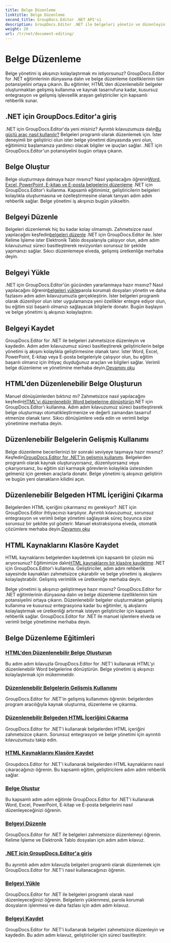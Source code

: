 ```yaml
---
title: Belge Düzenleme
linktitle: Belge Düzenleme
second_title: GroupDocs.Editor .NET API'si
description: GroupDocs.Editor .NET ile belgeleri yönetin ve düzenleyin. Belgeleri kolaylıkla oluşturmayı, düzenlemeyi ve kaydetmeyi öğrenin. Belge yönetimi iş akışınızı bugün geliştirin!
weight: 20
url: /tr/net/document-editing/
---
```


# Belge Düzenleme


Belge yönetimi iş akışınızı kolaylaştırmak mı istiyorsunuz? GroupDocs.Editor for .NET eğitimlerinin dünyasına dalın ve belge düzenleme özelliklerinin tüm potansiyelini ortaya çıkarın. Bu eğitimler, HTML'den düzenlenebilir belgeler oluşturmaktan gelişmiş kullanıma ve kaynak tasarrufuna kadar, kusursuz entegrasyon ve gelişmiş işlevsellik arayan geliştiriciler için kapsamlı rehberlik sunar.

## .NET için GroupDocs.Editor'a giriş

 .NET için GroupDocs.Editor'da yeni misiniz? Ayrıntılı kılavuzumuza dalın[Bu güçlü araç nasıl kullanılır?](./introduction-groupdocs-editor/) Belgeleri programlı olarak düzenlemek için. İster deneyimli bir geliştirici olun ister belge yönetimi dünyasında yeni olun, eğitimimiz başlamanıza yardımcı olacak bilgiler ve ipuçları sağlar. .NET için GroupDocs.Editor'un potansiyelini bugün ortaya çıkarın.

## Belge Oluştur

Belge oluşturmaya dalmaya hazır mısınız? Nasıl yapılacağını öğrenin[Word, Excel, PowerPoint, E-kitap ve E-posta belgelerini düzenleme](./create-document/) .NET için GroupDocs.Editor'ı kullanma. Kapsamlı eğitimimiz, geliştiricilerin belgeleri kolaylıkla oluşturmasına ve özelleştirmesine olanak tanıyan adım adım rehberlik sağlar. Belge yönetimi iş akışınızı bugün yükseltin.

## Belgeyi Düzenle

 Belgeleri düzenlemek hiç bu kadar kolay olmamıştı. Zahmetsizce nasıl yapılacağını keşfedin[belgeleri düzenle](./edit-document/) .NET için GroupDocs.Editor ile. İster Kelime İşleme ister Elektronik Tablo dosyalarıyla çalışıyor olun, adım adım kılavuzumuz süreci basitleştirerek revizyonları sorunsuz bir şekilde yapmanızı sağlar. Sıkıcı düzenlemeye elveda, gelişmiş üretkenliğe merhaba deyin.


## Belgeyi Yükle

 .NET için GroupDocs.Editor'ün gücünden yararlanmaya hazır mısınız? Nasıl yapılacağını öğrenin[belgeleri yükle](./load-document/)parola korumalı dosyaları yönetin ve daha fazlasını adım adım kılavuzumuzla gerçekleştirin. İster belgeleri programlı olarak düzenliyor olun ister uygulamanıza yeni özellikler entegre ediyor olun, bu eğitim sizi başarılı olmanızı sağlayacak bilgilerle donatır. Bugün başlayın ve belge yönetimi iş akışınızı kolaylaştırın.

## Belgeyi Kaydet

 GroupDocs.Editor for .NET ile belgeleri zahmetsizce düzenleyin ve kaydedin. Adım adım kılavuzumuz süreci basitleştirerek geliştiricilerin belge yönetimi iş akışını kolaylıkla geliştirmesine olanak tanır. İster Word, Excel, PowerPoint, E-kitap veya E-posta belgeleriyle çalışıyor olun, bu eğitim başarılı olmanız için ihtiyaç duyduğunuz araçları ve bilgileri sağlar. Verimli belge düzenleme ve yönetimine merhaba deyin.[Devamını oku](./save-document/)

## HTML'den Düzenlenebilir Belge Oluşturun

 Manuel dönüşümlerden bıktınız mı? Zahmetsizce nasıl yapılacağını keşfedin[HTML'yi düzenlenebilir Word belgelerine dönüştürün](./create-editable-document-from-html/).NET için GroupDocs.Editor'ı kullanma. Adım adım kılavuzumuz süreci basitleştirerek belge oluşturmayı otomatikleştirmenize ve değerli zamandan tasarruf etmenize olanak tanır. Sıkıcı dönüşümlere veda edin ve verimli belge yönetimine merhaba deyin.

## Düzenlenebilir Belgelerin Gelişmiş Kullanımı

 Belge düzenleme becerilerinizi bir sonraki seviyeye taşımaya hazır mısınız? Keşfedin[GroupDocs.Editor for .NET'in gelişmiş kullanımı](./advanced-usage-of-editable-documents/). Belgelerden programlı olarak kaynak oluşturuyorsanız, düzenliyorsanız veya çıkarıyorsanız, bu eğitim sizi karmaşık görevlerin kolaylıkla üstesinden gelmeniz için gereken araçlarla donatır. Belge yönetimi iş akışınızı geliştirin ve bugün yeni olanakların kilidini açın.

## Düzenlenebilir Belgeden HTML İçeriğini Çıkarma

 Belgelerden HTML içeriğini çıkarmanız mı gerekiyor? .NET için GroupDocs.Editor ihtiyacınızı karşılıyor. Ayrıntılı kılavuzumuz, sorunsuz entegrasyon ve verimli belge yönetimi sağlayarak süreç boyunca size sorunsuz bir şekilde yol gösterir. Manuel ekstraksiyona elveda, otomatik çözümlere merhaba deyin.[Devamını oku](./extract-html-content-from-editable-document/)

## HTML Kaynaklarını Klasöre Kaydet

 HTML kaynaklarını belgelerden kaydetmek için kapsamlı bir çözüm mü arıyorsunuz? Eğitimimize dalın[HTML kaynaklarını bir klasöre kaydetme](./save-html-resources-to-folder/) .NET için GroupDocs.Editor'ı kullanma. Geliştiriciler, adım adım rehberlik sayesinde kaynakları zahmetsizce çıkarabilir ve belge yönetimi iş akışlarını kolaylaştırabilir. Gelişmiş verimlilik ve üretkenliğe merhaba deyin.

Belge yönetimi iş akışınızı geliştirmeye hazır mısınız? GroupDocs.Editor for .NET eğitimlerinin dünyasına dalın ve belge düzenleme özelliklerinin tüm potansiyelini ortaya çıkarın. Düzenlenebilir belgeler oluşturmaktan gelişmiş kullanıma ve kusursuz entegrasyona kadar bu eğitimler, iş akışlarını kolaylaştırmak ve üretkenliği artırmak isteyen geliştiriciler için kapsamlı rehberlik sağlar. GroupDocs.Editor for .NET ile manuel işlemlere elveda ve verimli belge yönetimine merhaba deyin. 
## Belge Düzenleme Eğitimleri
### [HTML'den Düzenlenebilir Belge Oluşturun](./create-editable-document-from-html/)
Bu adım adım kılavuzla GroupDocs.Editor for .NET'i kullanarak HTML'yi düzenlenebilir Word belgelerine dönüştürün. Belge yönetimi iş akışınızı kolaylaştırmak için mükemmeldir.
### [Düzenlenebilir Belgelerin Gelişmiş Kullanımı](./advanced-usage-of-editable-documents/)
GroupDocs.Editor for .NET'in gelişmiş kullanımını öğrenin: belgelerden program aracılığıyla kaynak oluşturma, düzenleme ve çıkarma.
### [Düzenlenebilir Belgeden HTML İçeriğini Çıkarma](./extract-html-content-from-editable-document/)
GroupDocs.Editor for .NET'i kullanarak belgelerden HTML içeriğini zahmetsizce çıkarın. Sorunsuz entegrasyon ve belge yönetimi için ayrıntılı kılavuzumuzu takip edin.
### [HTML Kaynaklarını Klasöre Kaydet](./save-html-resources-to-folder/)
Groupdocs.Editor for .NET'i kullanarak belgelerden HTML kaynaklarını nasıl çıkaracağınızı öğrenin. Bu kapsamlı eğitim, geliştiricilere adım adım rehberlik sağlar.
### [Belge Oluştur](./create-document/)
Bu kapsamlı adım adım eğitimle GroupDocs.Editor for .NET'i kullanarak Word, Excel, PowerPoint, E-kitap ve E-posta belgelerini nasıl düzenleyeceğinizi öğrenin.
### [Belgeyi Düzenle](./edit-document/)
GroupDocs.Editor for .NET ile belgeleri zahmetsizce düzenlemeyi öğrenin. Kelime İşleme ve Elektronik Tablo dosyaları için adım adım kılavuz.
### [.NET için GroupDocs.Editor'a giriş](./introduction-groupdocs-editor/)
Bu ayrıntılı adım adım kılavuzla belgeleri programlı olarak düzenlemek için GroupDocs.Editor for .NET'i nasıl kullanacağınızı öğrenin.
### [Belgeyi Yükle](./load-document/)
GroupDocs.Editor for .NET ile belgeleri programlı olarak nasıl düzenleyeceğinizi öğrenin. Belgelerin yüklenmesi, parola korumalı dosyaların işlenmesi ve daha fazlası için adım adım kılavuz.
### [Belgeyi Kaydet](./save-document/)
GroupDocs.Editor for .NET'i kullanarak belgeleri zahmetsizce düzenleyin ve kaydedin. Bu adım adım kılavuz, geliştiriciler için süreci basitleştirir.